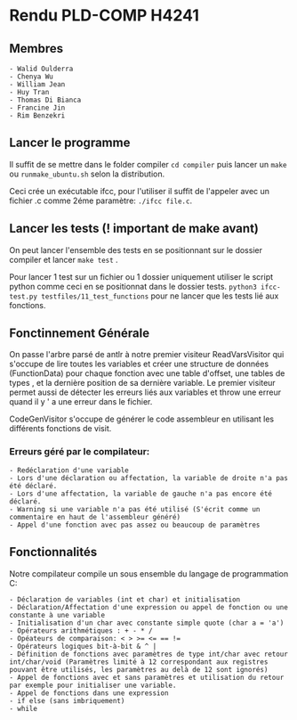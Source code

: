 # Rendu PLD-COMP H4241

## Membres
    - Walid Oulderra
    - Chenya Wu
    - William Jean
    - Huy Tran
    - Thomas Di Bianca
    - Francine Jin
    - Rim Benzekri

## Lancer le programme

Il suffit de se mettre dans le folder compiler `cd compiler` puis lancer un `make` ou `runmake_ubuntu.sh` selon la distribution.

Ceci crée un exécutable ifcc, pour l'utiliser il suffit de l'appeler avec un fichier .c comme 2éme paramètre: `./ifcc file.c`.

## Lancer les tests (! important de make avant)
On peut lancer l'ensemble des tests en se positionnant sur le dossier compiler et lancer `make test` . 

Pour lancer 1 test sur un fichier ou 1 dossier uniquement utiliser le script python comme ceci en se positionnat dans le dossier tests.
`python3 ifcc-test.py testfiles/11_test_functions` pour ne lancer que les tests lié aux fonctions.

## Fonctinnement Générale
On passe l'arbre parsé de antlr à notre premier visiteur ReadVarsVisitor qui s'occupe de lire toutes les variables et créer une structure de données (FunctionData) pour chaque fonction avec une table d'offset, une tables de types , et la dernière position de sa dernière variable. 
Le premier visiteur permet aussi de détecter les erreurs liés aux variables et throw une erreur quand il y ' a  une erreur dans le fichier.

CodeGenVisitor s'occupe de générer le code assembleur en utilisant les différents fonctions de visit.

### Erreurs géré par le compilateur:
    - Redéclaration d'une variable
    - Lors d'une déclaration ou affectation, la variable de droite n'a pas été déclaré.
    - Lors d'une affectation, la variable de gauche n'a pas encore été déclaré.
    - Warning si une variable n'a pas été utilisé (S'écrit comme un commentaire en haut de l'assembleur généré)
    - Appel d'une fonction avec pas assez ou beaucoup de paramètres

## Fonctionnalités
Notre compilateur compile un sous ensemble du langage de programmation C:

    - Déclaration de variables (int et char) et initialisation
    - Déclaration/Affectation d'une expression ou appel de fonction ou une constante à une variable
    - Initialisation d'un char avec constante simple quote (char a = 'a')
    - Opérateurs arithmétiques : + - * /
    - Opéateurs de comparaison: < > >= <= == !=
    - Opérateurs logiques bit-à-bit & ^ |
    - Définition de fonctions avec paramètres de type int/char avec retour int/char/void (Paramètres limité à 12 correspondant aux registres pouvant être utilisés, les paramètres au delà de 12 sont ignorés)
    - Appel de fonctions avec et sans paramètres et utilisation du retour par exemple pour initialiser une variable.
    - Appel de fonctions dans une expression
    - if else (sans imbriquement)
    - while
